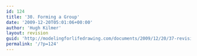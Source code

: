 ```yaml
---
id: 124
title: '30. Forming a Group'
date: '2009-12-20T05:01:06+00:00'
author: 'Hugh Kilmer'
layout: revision
guid: 'http://modelingforlifedrawing.com/documents/2009/12/20/37-revision/'
permalink: '/?p=124'
---
```


